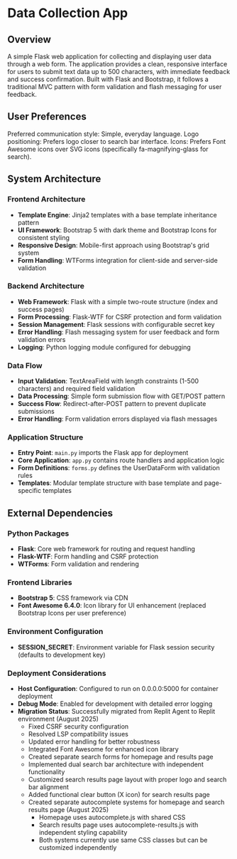 # Data Collection App

## Overview

A simple Flask web application for collecting and displaying user data through a web form. The application provides a clean, responsive interface for users to submit text data up to 500 characters, with immediate feedback and success confirmation. Built with Flask and Bootstrap, it follows a traditional MVC pattern with form validation and flash messaging for user feedback.

## User Preferences

Preferred communication style: Simple, everyday language.
Logo positioning: Prefers logo closer to search bar interface.
Icons: Prefers Font Awesome icons over SVG icons (specifically fa-magnifying-glass for search).

## System Architecture

### Frontend Architecture
- **Template Engine**: Jinja2 templates with a base template inheritance pattern
- **UI Framework**: Bootstrap 5 with dark theme and Bootstrap Icons for consistent styling
- **Responsive Design**: Mobile-first approach using Bootstrap's grid system
- **Form Handling**: WTForms integration for client-side and server-side validation

### Backend Architecture
- **Web Framework**: Flask with a simple two-route structure (index and success pages)
- **Form Processing**: Flask-WTF for CSRF protection and form validation
- **Session Management**: Flask sessions with configurable secret key
- **Error Handling**: Flash messaging system for user feedback and form validation errors
- **Logging**: Python logging module configured for debugging

### Data Flow
- **Input Validation**: TextAreaField with length constraints (1-500 characters) and required field validation
- **Data Processing**: Simple form submission flow with GET/POST pattern
- **Success Flow**: Redirect-after-POST pattern to prevent duplicate submissions
- **Error Handling**: Form validation errors displayed via flash messages

### Application Structure
- **Entry Point**: `main.py` imports the Flask app for deployment
- **Core Application**: `app.py` contains route handlers and application logic
- **Form Definitions**: `forms.py` defines the UserDataForm with validation rules
- **Templates**: Modular template structure with base template and page-specific templates

## External Dependencies

### Python Packages
- **Flask**: Core web framework for routing and request handling
- **Flask-WTF**: Form handling and CSRF protection
- **WTForms**: Form validation and rendering

### Frontend Libraries
- **Bootstrap 5**: CSS framework via CDN
- **Font Awesome 6.4.0**: Icon library for UI enhancement (replaced Bootstrap Icons per user preference)

### Environment Configuration
- **SESSION_SECRET**: Environment variable for Flask session security (defaults to development key)

### Deployment Considerations
- **Host Configuration**: Configured to run on 0.0.0.0:5000 for container deployment
- **Debug Mode**: Enabled for development with detailed error logging
- **Migration Status**: Successfully migrated from Replit Agent to Replit environment (August 2025)
  - Fixed CSRF security configuration
  - Resolved LSP compatibility issues
  - Updated error handling for better robustness
  - Integrated Font Awesome for enhanced icon library
  - Created separate search forms for homepage and results page
  - Implemented dual search bar architecture with independent functionality
  - Customized search results page layout with proper logo and search bar alignment
  - Added functional clear button (X icon) for search results page
  - Created separate autocomplete systems for homepage and search results page (August 2025)
    - Homepage uses autocomplete.js with shared CSS
    - Search results page uses autocomplete-results.js with independent styling capability
    - Both systems currently use same CSS classes but can be customized independently